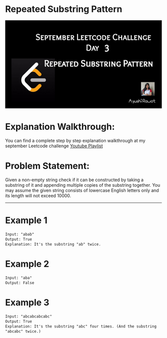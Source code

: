 Repeated Substring Pattern
==========================

![alt text](https://github.com/ayushi7rawat/LeetCode/blob/master/September%20Leetcode%20Challenge/S_D03_RepeatedSubstringPattern/cover.jpg)

Explanation Walkthrough:
==========================
You can find a complete step by step explanation walkthrough at my september Leetcode challenge [Youtube Playlist](https://www.youtube.com/playlist?list=PLjaO05BrsbIP4_rYhYjB95q-IpxoIXmlm)

Problem Statement:
==========================
Given a non-empty string check if it can be constructed by taking a substring of it and appending multiple copies of the substring together. You may assume the given string consists of lowercase English letters only and its length will not exceed 10000.

---
Example 1
==========================
```
Input: "abab"
Output: True
Explanation: It's the substring "ab" twice.
```

Example 2
==========================
```
Input: "aba"
Output: False
```

Example 3
==========================
```
Input: "abcabcabcabc"
Output: True
Explanation: It's the substring "abc" four times. (And the substring "abcabc" twice.)
```